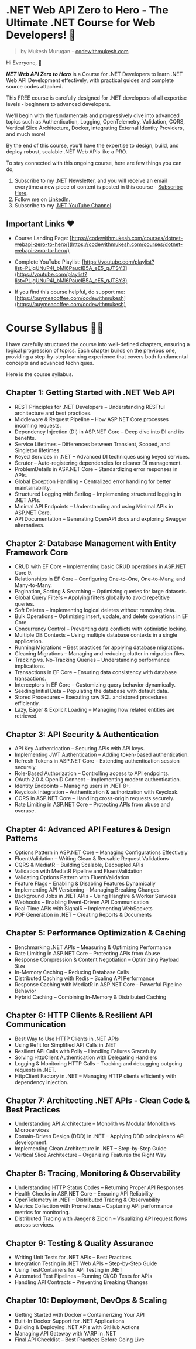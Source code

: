 
# .NET Web API Zero to Hero - The Ultimate .NET Course for Web Developers! 🚀
> by Mukesh Murugan - [codewithmukesh.com](https://codewithmukesh.com/courses/dotnet-webapi-zero-to-hero/)

Hi Everyone, 👋

_**NET Web API Zero to Hero**_ is  a Course for .NET Developers to learn .NET Web API Development effectively, with practical guides and complete source codes attached.

This FREE course is carefully designed for .NET developers of all expertise levels - beginners to advanced developers.

We’ll begin with the fundamentals and progressively dive into advanced topics such as Authentication, Logging, OpenTelemetry, Validation, CQRS, Vertical Slice Architecture, Docker, integrating External Identity Providers, and much more!

By the end of this course, you’ll have the expertise to design, build, and deploy robust, scalable .NET Web APIs like a PRO.

To stay connected with this ongoing course, here are few things you can do,
1. Subscribe to my .NET Newsletter, and you will receive an email everytime a new piece of content is posted in this course - [Subscribe Here](https://newsletter.codewithmukesh.com/).
2. Follow me on [LinkedIn](https://www.linkedin.com/in/iammukeshm/).
3. Subscribe to my [.NET YouTube Channel](https://www.youtube.com/@codewithmukesh?sub_confirmation=1).


## Important Links ❤️

- Course Landing Page: [https://codewithmukesh.com/courses/dotnet-webapi-zero-to-hero/](https://codewithmukesh.com/courses/dotnet-webapi-zero-to-hero/)

- Complete YouTube Playlist: [https://youtube.com/playlist?list=PLigUNuP4l_bMl6PaucIB5A_eE5_gJTSY3](https://youtube.com/playlist?list=PLigUNuP4l_bMl6PaucIB5A_eE5_gJTSY3)

- If you find this course helpful, do support me: [https://buymeacoffee.com/codewithmukesh](https://buymeacoffee.com/codewithmukesh) 

# Course Syllabus 👨‍🚀

I have carefully structured the course into well-defined chapters, ensuring a logical progression of topics. Each chapter builds on the previous one, providing a step-by-step learning experience that covers both fundamental concepts and advanced techniques.

Here is the course syllabus.

## Chapter 1: Getting Started with .NET Web API

- REST Principles for .NET Developers – Understanding RESTful architecture and best practices.  
- Middleware & Request Pipeline – How ASP.NET Core processes incoming requests.  
- Dependency Injection (DI) in ASP.NET Core – Deep dive into DI and its benefits.  
- Service Lifetimes – Differences between Transient, Scoped, and Singleton lifetimes.  
- Keyed Services in .NET – Advanced DI techniques using keyed services.  
- Scrutor – Auto-registering dependencies for cleaner DI management.  
- ProblemDetails in ASP.NET Core – Standardizing error responses in APIs.  
- Global Exception Handling – Centralized error handling for better maintainability.  
- Structured Logging with Serilog – Implementing structured logging in .NET APIs.  
- Minimal API Endpoints – Understanding and using Minimal APIs in ASP.NET Core.  
- API Documentation – Generating OpenAPI docs and exploring Swagger alternatives.  

## Chapter 2: Database Management with Entity Framework Core

- CRUD with EF Core – Implementing basic CRUD operations in ASP.NET Core 9.  
- Relationships in EF Core – Configuring One-to-One, One-to-Many, and Many-to-Many.  
- Pagination, Sorting & Searching – Optimizing queries for large datasets.  
- Global Query Filters – Applying filters globally to avoid repetitive queries.  
- Soft Deletes – Implementing logical deletes without removing data.  
- Bulk Operations – Optimizing insert, update, and delete operations in EF Core.  
- Concurrency Control – Preventing data conflicts with optimistic locking.  
- Multiple DB Contexts – Using multiple database contexts in a single application.  
- Running Migrations – Best practices for applying database migrations.  
- Cleaning Migrations – Managing and reducing clutter in migration files.  
- Tracking vs. No-Tracking Queries – Understanding performance implications.  
- Transactions in EF Core – Ensuring data consistency with database transactions.  
- Interceptors in EF Core – Customizing query behavior dynamically.  
- Seeding Initial Data – Populating the database with default data.  
- Stored Procedures – Executing raw SQL and stored procedures efficiently.  
- Lazy, Eager & Explicit Loading – Managing how related entities are retrieved.  

## Chapter 3: API Security & Authentication  

- API Key Authentication – Securing APIs with API keys.  
- Implementing JWT Authentication – Adding token-based authentication.  
- Refresh Tokens in ASP.NET Core – Extending authentication session securely.  
- Role-Based Authorization – Controlling access to API endpoints.  
- OAuth 2.0 & OpenID Connect – Implementing modern authentication.  
- Identity Endpoints – Managing users in .NET 8+.  
- Keycloak Integration – Authentication & authorization with Keycloak.  
- CORS in ASP.NET Core – Handling cross-origin requests securely.  
- Rate Limiting in ASP.NET Core – Protecting APIs from abuse and overuse.  

## Chapter 4: Advanced API Features & Design Patterns  

- Options Pattern in ASP.NET Core – Managing Configurations Effectively  
- FluentValidation – Writing Clean & Reusable Request Validations  
- CQRS & MediatR – Building Scalable, Decoupled APIs  
- Validation with MediatR Pipeline and FluentValidation
- Validating Options Pattern with FluentValidation
- Feature Flags – Enabling & Disabling Features Dynamically  
- Implementing API Versioning – Managing Breaking Changes
- Background Jobs in .NET APIs – Using Hangfire & Worker Services  
- Webhooks – Enabling Event-Driven API Communication  
- Real-Time APIs with SignalR – Implementing WebSockets  
- PDF Generation in .NET – Creating Reports & Documents  

## Chapter 5: Performance Optimization & Caching  
- Benchmarking .NET APIs – Measuring & Optimizing Performance  
- Rate Limiting in ASP.NET Core – Protecting APIs from Abuse  
- Response Compression & Content Negotiation – Optimizing Payload Size  
- In-Memory Caching – Reducing Database Calls  
- Distributed Caching with Redis – Scaling API Performance
- Response Caching with MediatR in ASP.NET Core - Powerful Pipeline Behavior
- Hybrid Caching – Combining In-Memory & Distributed Caching  

## Chapter 6: HTTP Clients & Resilient API Communication

- Best Way to Use HTTP Clients in .NET APIs  
- Using Refit for Simplified API Calls in .NET  
- Resilient API Calls with Polly – Handling Failures Gracefully  
- Solving HttpClient Authentication with Delegating Handlers
- Logging & Monitoring HTTP Calls – Tracking and debugging outgoing requests in .NET.
- HttpClient Factory in .NET – Managing HTTP clients efficiently with dependency injection.

## Chapter 7: Architecting .NET APIs - Clean Code & Best Practices  
- Understanding API Architecture – Monolith vs Modular Monolith vs Microservices  
- Domain-Driven Design (DDD) in .NET – Applying DDD principles to API development.
- Implementing Clean Architecture in .NET – Step-by-Step Guide  
- Vertical Slice Architecture – Organizing Features the Right Way

## Chapter 8: Tracing, Monitoring & Observability  
- Understanding HTTP Status Codes – Returning Proper API Responses  
- Health Checks in ASP.NET Core – Ensuring API Reliability  
- OpenTelemetry in .NET – Distributed Tracing & Observability  
- Metrics Collection with Prometheus – Capturing API performance metrics for monitoring.
- Distributed Tracing with Jaeger & Zipkin – Visualizing API request flows across services.

## Chapter 9: Testing & Quality Assurance  
- Writing Unit Tests for .NET APIs – Best Practices  
- Integration Testing in .NET Web APIs – Step-by-Step Guide  
- Using TestContainers for API Testing in .NET  
- Automated Test Pipelines – Running CI/CD Tests for APIs  
- Handling API Contracts – Preventing Breaking Changes

## Chapter 10: Deployment, DevOps & Scaling  
- Getting Started with Docker – Containerizing Your API  
- Built-In Docker Support for .NET Applications
- Building & Deploying .NET APIs with GitHub Actions  
- Managing API Gateway with YARP in .NET
- Final API Checklist – Best Practices Before Going Live  

